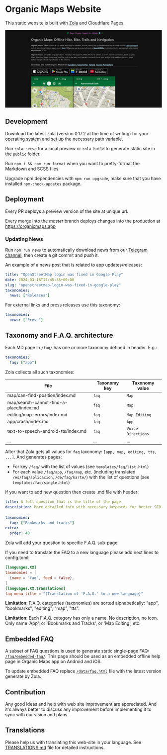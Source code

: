 # Organic Maps Website

This static website is built with [Zola](https://www.getzola.org/) and Cloudflare Pages.

![Main Website](./static/images/website-main.png)

## Development

Download the latest zola (version 0.17.2 at the time of writing) for your operating system and set up the necessary path variable.

Run `zola serve` for a local preview or `zola build` to generate static site in the `public` folder.

Run `npm i && npm run format` when you want to pretty-format the Markdown and SCSS files.

Upgrade npm dependencies with `npm run upgrade`, make sure that you have installed `npm-check-updates` package.

## Deployment

Every PR deploys a preview version of the site at unique url.

Every merge into the _master_ branch deploys changes into the production at https://organicmaps.app

### Updating News

Run `npm run news` to automatically download news from our [Telegram channel](https://t.me/OrganicMapsApp),
then create a git commit and push it.

An example of a news post that is related to app updates/releases:

```yaml
title: "OpenStreetMap login was fixed in Google Play"
date: 2024-03-18T17:45:35+00:00
slug: "openstreetmap-login-was-fixed-in-google-play"
taxonomies:
  news: ["Releases"]
```

For external links and press releases use this taxonomy:

```yaml
taxonomies:
  news: ["Press"]
```

## Taxonomy and F.A.Q. architecture

Each MD page in `/faq/` has one or more taxonomy defined in header. E.g.:

```yaml
taxonomies:
  faq: ["app"]
```

Zola collects all such taxonomies:

| File                                    | Taxonomy key | Taxonomy value     |
|-----------------------------------------| ------------ |--------------------|
| map/can-find-position/index.md          | `faq`        | `Map`              |
| map/search-cannot-find-a-place/index.md | `faq`        | `Map`              |
| editing/map-errors/index.md             | `faq`        | `Map Editing`      |
| app/crash/index.md                      | `faq`        | `App`              |
| text-to-speech-android-tts/index.md     | `faq`        | `Voice Directions` |
| ...                                     | ...          | ...                |

After that Zola gets all values for `faq` taxonomy: `[app, map, editing, tts, ...]`. And generates pages:

- For key `/faq/` with the list of values (see `templates/faq/list.html`)
- For each value `/faq/app`, `/faq/map`, etc. (including translated `/es/faq/aplicacion`, `/de/faq/karte/`) with the list of questions (see `templates/faq/single.html`)

If you want to add new question then create .md file with header:

```yaml
title: A full question that is the title of the page
description: More detailed info with necessary keywords for better SEO

taxonomies:
  faq: ["Bookmarks and tracks"]
extra:
  order: 40
```

Zola will add your question to specific F.A.Q. sub-page.

If you need to translate the FAQ to a new language please add next lines to config.toml:

```toml
[languages.XX]
taxonomies = [
  {name = "faq", feed = false},
]
[languages.XX.translations]
faq-menu-title = "{Translation of 'F.A.Q.' to a new language}"
```

**Limitation**: F.A.Q. categories (taxonomies) are sorted alphabetically: "app", "bookmarks", "editing", "map", "tts".

**Limitation**: Each F.A.Q. category has only a name. No description, no icon. Only name 'App', or 'Bookmarks and Tracks', or 'Map Editing', etc.

## Embedded FAQ

A subset of FAQ questions is used to generate static single-page FAQ: [`/faq/embedded-faq/`](https://organicmaps.app/faq/embedded-faq/?lang=en). This page should be used as an embedded offline help page in Organic Maps app on Android and iOS. 

To update embedded FAQ replace [`/data/faq.html`](https://github.com/organicmaps/organicmaps/blob/master/data/faq.html) file with the latest version generate by Zola.

## Contribution

Any good ideas and help with web site improvement are appreciated. And it's always better to discuss
any improvement before implementing it to sync with our vision and plans.

## Translations

Please help us with translating this web-site in your language. See [TRANSLATIONS.md](TRANSLATIONS.md) file for detailed instructions.
